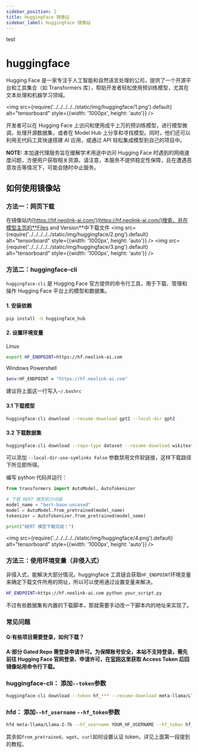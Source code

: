```yaml
---
sidebar_position: 2
title: HuggingFace 镜像站
sidebar_label: HuggingFace 镜像站
---
```


test

# huggingface

Hugging Face 是一家专注于人工智能和自然语言处理的公司，提供了一个开源平台和工具集合（如 Transformers 库），帮助开发者轻松使用预训练模型，尤其在文本处理和机器学习领域。

<img src={require('../../../../../static/img/huggingface/1.png').default} alt="tensorboard" style={{width: '1000px', height: 'auto'}} />

开发者可以在 Hugging Face 上访问和使用成千上万的预训练模型，进行模型微调，处理开源数据集，或者在 Model Hub 上分享和寻找模型。同时，他们还可以利用无代码工具快速搭建 AI 应用，或通过 API 轻松集成模型到自己的项目中。

**NOTE:** 本加速代理服务旨在缓解学术用途中访问 Hugging Face 时遇到的网络速度问题，方便用户获取相关资源。请注意，本服务不提供稳定性保障，且在遭遇恶意攻击等情况下，可能会随时中止服务。

## 如何使用镜像站

### 方法一：网页下载

在镜像站内[https://hf.neolink-ai.com/](https://hf.neolink-ai.com/)搜索，并在模型主页的**Files and Version**中下载文件
<img src={require('../../../../../static/img/huggingface/2.png').default} alt="tensorboard" style={{width: '1000px', height: 'auto'}} />
<img src={require('../../../../../static/img/huggingface/3.png').default} alt="tensorboard" style={{width: '1000px', height: 'auto'}} />

### 方法二：huggingface-cli

`huggingface-cli` 是 Hugging Face 官方提供的命令行工具，用于下载、管理和操作 Hugging Face 平台上的模型和数据集。

#### 1. 安装依赖

```bash
pip install -U huggingface_hub
```

#### 2. 设置环境变量

Linux

```bash
export HF_ENDPOINT=https://hf.neolink-ai.com
```

Windows Powershell

```bash
$env:HF_ENDPOINT = "https://hf.neolink-ai.com"
```

建议将上面这一行写入`~/.bashrc`

#### 3.1 下载模型

```bash
huggingface-cli download --resume-download gpt2 --local-dir gpt2
```

#### 3.2 下载数据集

```bash
huggingface-cli download --repo-type dataset --resume-download wikitext --local-dir wikitext
```

可以添加 `--local-dir-use-symlinks False` 参数禁用文件软链接，这样下载路径下所见即所得。

编写 python 代码并运行：

```python
from transformers import AutoModel, AutoTokenizer

# 下载 BERT 模型和分词器
model_name = "bert-base-uncased"
model = AutoModel.from_pretrained(model_name)
tokenizer = AutoTokenizer.from_pretrained(model_name)

print("BERT 模型下载完成！")
```

<img src={require('../../../../../static/img/huggingface/4.png').default} alt="tensorboard" style={{width: '1000px', height: 'auto'}} />

### 方法三：使用环境变量（非侵入式）

非侵入式，能解决大部分情况。huggingface 工具链会获取`HF_ENDPOINT`环境变量来确定下载文件所用的网址，所以可以使用通过设置变量来解决。

```bash
HF_ENDPOINT=https://hf.neolink-ai.com python your_script.py
```

不过有些数据集有内置的下载脚本，那就需要手动改一下脚本内的地址来实现了。

### 常见问题

#### Q:有些项目需要登录，如何下载？

#### A:部分 Gated Repo 需登录申请许可。为保障账号安全，本站不支持登录，需先前往 Hugging Face 官网登录、申请许可，在[官网](https://huggingface.co/settings/tokens)这里获取 Access Token 后回镜像站用命令行下载。

### huggingface-cli： 添加`--token`参数

```bash
huggingface-cli download --token hf_*** --resume-download meta-llama/Llama-2-7b-hf --local-dir Llama-2-7b-hf
```

### hfd： 添加`--hf_username` `--hf_token`参数

```bash
hfd meta-llama/Llama-2-7b --hf_username YOUR_HF_USERNAME --hf_token hf_***
```

其余如`from_pretrained`、`wget`、`curl`如何设置认证 token，详见上面第一段提到的教程。
